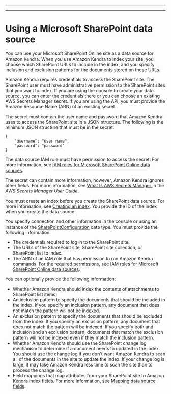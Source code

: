 --------

--------

# Using a Microsoft SharePoint data source<a name="data-source-sharepoint"></a>

You can use your Microsoft SharePoint Online site as a data source for Amazon Kendra\. When you use Amazon Kendra to index your site, you choose which SharePoint URLs to include in the index, and you specify inclusion and exclusion patterns for the documents stored on those URLs\.

Amazon Kendra requires credentials to access the SharePoint site\. The SharePoint user must have administrative permission to the SharePoint sites that you want to index\. If you are using the console to create your data source, you can enter the credentials there or you can choose an existing AWS Secrets Manager secret\. If you are using the API, you must provide the Amazon Resource Name \(ARN\) of an existing secret\.

The secret must contain the user name and password that Amazon Kendra uses to access the SharePoint site in a JSON structure\. The following is the minimum JSON structure that must be in the secret:

```
{
    "username": "user name",
    "password": "password"
}
```

The data source IAM role must have permission to access the secret\. For more information, see [IAM roles for Microsoft SharePoint Online data sources](iam-roles.md#iam-roles-ds-spo)\.

The secret can contain more information, however, Amazon Kendra ignores other fields\. For more information, see [ What Is AWS Secrets Manager ](https://docs.aws.amazon.com/secretsmanager/latest/userguide/intro.html) in the *AWS Secrets Manager User Guide*\.

You must create an index before you create the SharePoint data source\. For more information, see [Creating an index](create-index.md)\. You provide the ID of the index when you create the data source\.

You specify connection and other information in the console or using an instance of the [SharePointConfiguration](API_SharePointConfiguration.md) data type\. You must provide the following information: 
+ The credentials required to log in to the SharePoint site\.
+ The URLs of the SharePoint site, SharePoint site collection, or SharePoint list to index\.
+ The ARN of an IAM role that has permission to run Amazon Kendra commands\. For the required permissions, see [IAM roles for Microsoft SharePoint Online data sources](iam-roles.md#iam-roles-ds-spo)\.

You can optionally provide the following information:
+ Whether Amazon Kendra should index the contents of attachments to SharePoint list items\.
+ An inclusion pattern to specify the documents that should be included in the index\. If you specify an inclusion pattern, any document that does not match the pattern will not be indexed\.
+ An exclusion pattern to specify the documents that should be excluded from the index\. If you specify an exclusion pattern, any document that does not match the pattern will be indexed\. If you specify both and inclusion and an exclusion pattern, documents that match the exclusion pattern will not be indexed even if they match the inclusion pattern\.
+ Whether Amazon Kendra should use the SharePoint change log mechanism to determine if a document needs to updated in the index\. You should use the change log if you don't want Amazon Kendra to scan all of the documents in the site to update the index\. If your change log is large, it may take Amazon Kendra less time to scan the site than to process the change log\.
+ Field mappings that map attributes from your SharePoint site to Amazon Kendra index fields\. For more information, see [Mapping data source fields](field-mapping.md)\.
